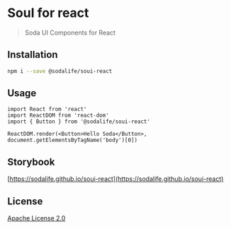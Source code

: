 # SouI for react
> Soda UI Components for React

## Installation
```sh
npm i --save @sodalife/soui-react
```

## Usage
```babel
import React from 'react'
import ReactDOM from 'react-dom'
import { Button } from '@sodalife/soui-react'

ReactDOM.render(<Button>Hello Soda</Button>, document.getElementsByTagName('body')[0])
```

## Storybook
[https://sodalife.github.io/soui-react](https://sodalife.github.io/soui-react)

## License
[Apache License 2.0](LICENSE)
